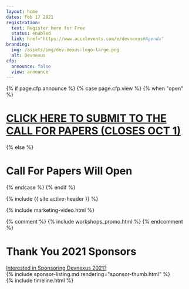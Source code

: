 ```yaml
---
layout: home
dates: Feb 17 2021
registration:
  text: Register here for Free
  status: enabled
  link: href="https://www.accelevents.com/e/devnexus#Agenda" 
branding:
  img: /assets/img/dev-nexus-logo-large.png
  alt: Devnexus
cfp:
  announce: false
  view: announce 
---
```


{% if page.cfp.announce %}
{% case page.cfp.view %}
  {% when "open" %}
  <div class="featured-header">
    <h1 class="top-intro"><a href="/call-for-papers">CLICK HERE TO SUBMIT TO THE CALL FOR PAPERS (CLOSES OCT 1)</a></h1>
  </div>
  {% else %}
  <div class="featured-header">
    <h1 class="top-intro"><a href="/call-for-papers"></a>Call For Papers Will Open </h1>
  </div>
{% endcase %}  
{% endif %}

{% include {{ site.active-header }} %}

{% include marketing-video.html %}

{% comment %}
 {% include workshops_promo.html %} 
{% endcomment %} 

<div class="row">
<a name="sponsorlist"></a>
      <div class="featured-header">
        <h1>Thank You  2021 Sponsors</h1>
        <a class="action-header" href="https://ajug.typeform.com/to/BTa7bZ">Interested in Sponsoring Devnexus 2021?</a>
      </div>
{% include sponsor-listing.md rendering="sponsor-thumb.html" %}
</div>
<div>
<a name="timeline"></a>
{% include timeline.html %}
</div>

